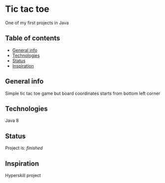 # Tic tac toe

One of my first projects in Java

## Table of contents

- [General info](#general-info)
- [Technologies](#technologies)
- [Status](#status)
- [Inspiration](#inspiration)

## General info

Simple tic tac toe game but board coordinates starts from bottom left corner

## Technologies

Java 8

## Status

Project is: _finished_

## Inspiration

Hyperskill project
